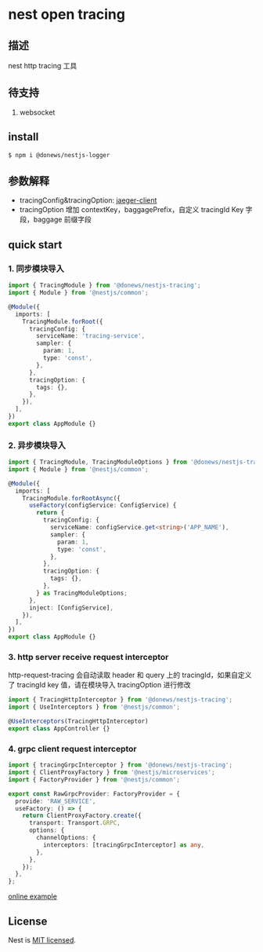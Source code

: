 # nest open tracing

## 描述

nest http tracing 工具

## 待支持

1. websocket

## install

```shell script
$ npm i @donews/nestjs-logger
```

## 参数解释

- tracingConfig&tracingOption: [jaeger-client](https://github.com/jaegertracing/jaeger-client-node)
- tracingOption 增加 contextKey，baggagePrefix，自定义 tracingId Key 字段，baggage 前缀字段

## quick start

### 1. 同步模块导入

```typescript
import { TracingModule } from '@donews/nestjs-tracing';
import { Module } from '@nestjs/common';

@Module({
  imports: [
    TracingModule.forRoot({
      tracingConfig: {
        serviceName: 'tracing-service',
        sampler: {
          param: 1,
          type: 'const',
        },
      },
      tracingOption: {
        tags: {},
      },
    }),
  ],
})
export class AppModule {}
```

### 2. 异步模块导入

```typescript
import { TracingModule, TracingModuleOptions } from '@donews/nestjs-tracing';
import { Module } from '@nestjs/common';

@Module({
  imports: [
    TracingModule.forRootAsync({
      useFactory(configService: ConfigService) {
        return {
          tracingConfig: {
            serviceName: configService.get<string>('APP_NAME'),
            sampler: {
              param: 1,
              type: 'const',
            },
          },
          tracingOption: {
            tags: {},
          },
        } as TracingModuleOptions;
      },
      inject: [ConfigService],
    }),
  ],
})
export class AppModule {}
```

### 3. http server receive request interceptor

http-request-tracing 会自动读取 header 和 query 上的 tracingId，如果自定义了 tracingId key 值，请在模块导入 tracingOption 进行修改

```typescript
import { TracingHttpInterceptor } from '@donews/nestjs-tracing';
import { UseInterceptors } from '@nestjs/common';

@UseInterceptors(TracingHttpInterceptor)
export class AppController {}
```

### 4. grpc client request interceptor

```typescript
import { tracingGrpcInterceptor } from '@donews/nestjs-tracing';
import { ClientProxyFactory } from '@nestjs/microservices';
import { FactoryProvider } from '@nestjs/common';

export const RawGrpcProvider: FactoryProvider = {
  provide: 'RAW_SERVICE',
  useFactory: () => {
    return ClientProxyFactory.create({
      transport: Transport.GRPC,
      options: {
        channelOptions: {
          interceptors: [tracingGrpcInterceptor] as any,
        },
      },
    });
  },
};
```

[online example](https://github.com/DoNewsCode/nestjs-tracing/blob/master/sample/async-hook/proto/raw.service.ts)

## License

Nest is [MIT licensed](LICENSE).
